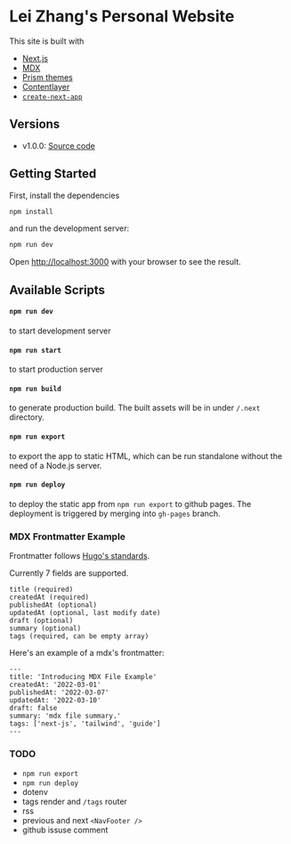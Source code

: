# Lei Zhang's Personal Website

This site is built with

- [Next.js](https://nextjs.org/)
- [MDX](https://mdxjs.com/)
- [Prism themes](https://github.com/PrismJS/prism-themes)
- [Contentlayer](https://www.contentlayer.dev)
- [`create-next-app`](https://github.com/vercel/next.js/tree/canary/packages/create-next-app)

## Versions

- v1.0.0: [Source code](https://github.com/PassionZale/lovchun.com-next)

## Getting Started

First, install the dependencies

```bash
npm install
```

and run the development server:

```bash
npm run dev
```

Open [http://localhost:3000](http://localhost:3000) with your browser to see the result.

## Available Scripts

#### `npm run dev`

to start development server

#### `npm run start`

to start production server

#### `npm run build`

to generate production build. The built assets will be in under `/.next` directory.

#### `npm run export`

to export the app to static HTML, which can be run standalone without the need of a Node.js server.

#### `npm run deploy`

to deploy the static app from `npm run export` to github pages. The deployment is triggered by merging into `gh-pages` branch.

### MDX Frontmatter Example

Frontmatter follows [Hugo's standards](https://gohugo.io/content-management/front-matter/).

Currently 7 fields are supported.

```
title (required)
createdAt (required)
publishedAt (optional)
updatedAt (optional, last modify date)
draft (optional)
summary (optional)
tags (required, can be empty array)
```

Here's an example of a mdx's frontmatter:

```
---
title: 'Introducing MDX File Example'
createdAt: '2022-03-01'
publishedAt: '2022-03-07'
updatedAt: '2022-03-10'
draft: false
summary: 'mdx file summary.'
tags: ['next-js', 'tailwind', 'guide']
---
```

### TODO

- `npm run export`
- `npm run deploy`
- dotenv
- tags render and `/tags` router
- rss
- previous and next `<NavFooter />`
- github issuse comment

